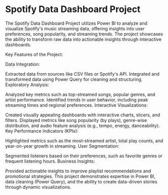 # Spotify Data Dashboard Project
The Spotify Data Dashboard Project utilizes Power BI to analyze and visualize Spotify's music streaming data, offering insights into user preferences, song popularity, and streaming trends. The project showcases the ability to transform raw data into actionable insights through interactive dashboards.

Key Features of the Project:

Data Integration:

Extracted data from sources like CSV files or Spotify's API.
Integrated and transformed data using Power Query for cleaning and structuring.
Exploratory Analysis:

Analyzed key metrics such as top-streamed songs, popular genres, and artist performance.
Identified trends in user behavior, including peak streaming times and regional preferences.
Interactive Visualizations:

Created visually appealing dashboards with interactive charts, slicers, and filters.
Displayed metrics like song popularity (by plays), genre-wise distribution, and audio feature analysis (e.g., tempo, energy, danceability).
Key Performance Indicators (KPIs):

Highlighted metrics such as the most-streamed artist, total play counts, and year-on-year growth in streaming.
User Segmentation:

Segmented listeners based on their preferences, such as favorite genres or frequent listening hours.
Business Insights:

Provided actionable insights to improve playlist recommendations and promotional strategies.
This project demonstrates expertise in Power BI, data cleaning (Power Query), and the ability to create data-driven stories through dynamic visualizations.
